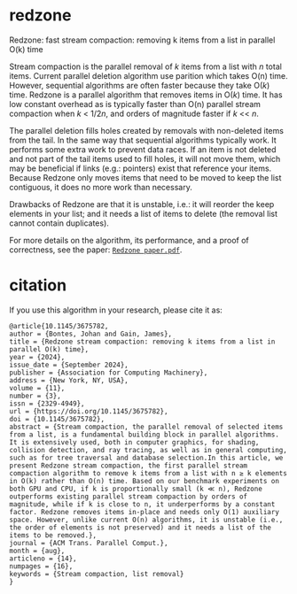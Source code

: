# redzone
Redzone: fast stream compaction: removing k items from a list in parallel O(k) time

Stream compaction is the parallel removal of *k* items from a list with *n* total items. Current parallel deletion algorithm use parition which takes O(n) time.
However, sequential algorithms are often faster because they take O(*k*) time. Redzone is a parallel algorithm that removes items in O(*k*) time. 
It has low constant overhead as is typically faster than O(n) parallel stream compaction when *k* < 1/2*n*, and orders of magnitude faster if _k_ << _n_.

The parallel deletion fills holes created by removals with non-deleted items from the tail. In the same way that sequential algorithms typically work. 
It performs some extra work to prevent data races. If an item is not deleted and not part of the tail items used to fill holes, it will not move them, which
may be beneficial if links (e.g.: pointers) exist that reference your items. 
Because Redzone only moves items that need to be moved to keep the list contiguous, it does no more work than necessary.

Drawbacks of Redzone are that it is unstable, i.e.: it will reorder the keep elements in your list; and it needs a list of items to delete (the removal list 
cannot contain duplicates).

For more details on the algorithm, its performance, and a proof of correctness, see the paper: [`Redzone paper.pdf`](https://github.com/JBontes/redzone/blob/main/RedZone%20paper.pdf).


# citation

If you use this algorithm in your research, please cite it as: 

```
@article{10.1145/3675782,
author = {Bontes, Johan and Gain, James},
title = {Redzone stream compaction: removing k items from a list in parallel O(k) time},
year = {2024},
issue_date = {September 2024},
publisher = {Association for Computing Machinery},
address = {New York, NY, USA},
volume = {11},
number = {3},
issn = {2329-4949},
url = {https://doi.org/10.1145/3675782},
doi = {10.1145/3675782},
abstract = {Stream compaction, the parallel removal of selected items from a list, is a fundamental building block in parallel algorithms. It is extensively used, both in computer graphics, for shading, collision detection, and ray tracing, as well as in general computing, such as for tree traversal and database selection.In this article, we present Redzone stream compaction, the first parallel stream compaction algorithm to remove k items from a list with n ≥ k elements in O(k) rather than O(n) time. Based on our benchmark experiments on both GPU and CPU, if k is proportionally small (k ≪ n), Redzone outperforms existing parallel stream compaction by orders of magnitude, while if k is close to n, it underperforms by a constant factor. Redzone removes items in-place and needs only O(1) auxiliary space. However, unlike current O(n) algorithms, it is unstable (i.e., the order of elements is not preserved) and it needs a list of the items to be removed.},
journal = {ACM Trans. Parallel Comput.},
month = {aug},
articleno = {14},
numpages = {16},
keywords = {Stream compaction, list removal}
}

  
```
